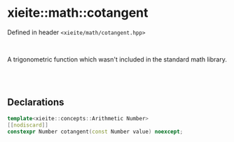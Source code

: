 # xieite::math::cotangent
Defined in header `<xieite/math/cotangent.hpp>`

<br/>

A trigonometric function which wasn't included in the standard math library.

<br/><br/>

## Declarations
```cpp
template<xieite::concepts::Arithmetic Number>
[[nodiscard]]
constexpr Number cotangent(const Number value) noexcept;
```
